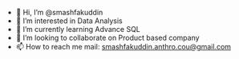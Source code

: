 - 👋 Hi, I’m @smashfakuddin
- 👀 I’m interested in Data Analysis
- 🌱 I’m currently learning Advance SQL
- 💞️ I’m looking to collaborate on Product based company
- 📫 How to reach me mail: smashfakuddin.anthro.cou@gmail.com

<!---
smashfakuddin/smashfakuddin is a ✨ special ✨ repository because its `README.md` (this file) appears on your GitHub profile.
You can click the Preview link to take a look at your changes.
--->
